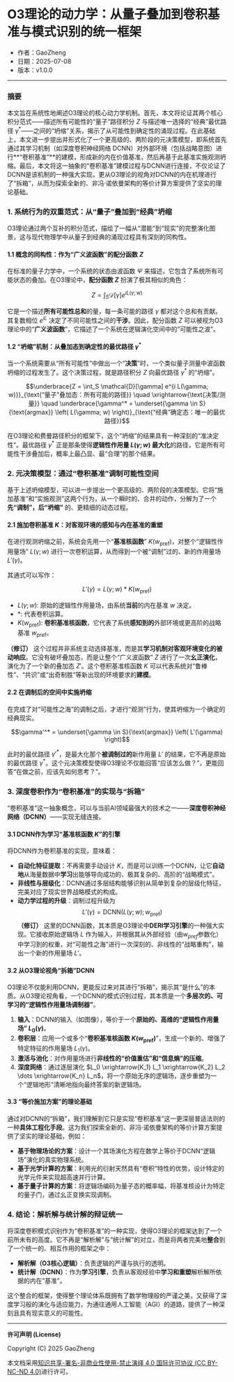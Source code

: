 # **O3理论的动力学：从量子叠加到卷积基准与模式识别的统一框架**

- 作者：GaoZheng
- 日期：2025-07-08
- 版本：v1.0.0

---

### 摘要

本文旨在系统性地阐述O3理论的核心动力学机制。首先，本文将论证其两个核心积分范式——描述所有可能性的“量子”路径积分 $Z$ 与描述唯一选择的“经典”最优路径 $\gamma^*$——之间的“坍缩”关系，揭示了从可能性到确定性的涌现过程。在此基础上，本文进一步提出并形式化了一个更高级的、两阶段的元决策模型，即系统首先通过其学习机制（如深度卷积神经网络 DCNN）对外部环境（包括战略意图）进行**“卷积基准”**的建模，形成新的内在价值基准，然后再基于此基准实施观测坍缩。最后，本文将这一抽象的“卷积基准”建模过程与DCNN进行连接，不仅论证了DCNN是该机制的一种强大实现，更从O3理论的视角对DCNN的内在机理进行了“拆箱”，从而为探索全新的、非冯·诺依曼架构的等价计算方案提供了坚实的理论基础。

### 1. 系统行为的双重范式：从“量子”叠加到“经典”坍缩

O3理论通过两个互补的积分范式，描绘了一幅从“潜能”到“现实”的完整演化图景，这与现代物理学中从量子到经典的涌现过程具有深刻的同构性。

#### 1.1 概念的同构性：作为“广义波函数”的配分函数 $Z$

在标准的量子力学中，一个系统的状态由波函数 $\Psi$ 来描述，它包含了系统所有可能状态的叠加。在O3理论中，**配分函数 $Z$** 扮演了极其相似的角色：

$$Z = \int_S \mathcal{D}[\gamma] e^{i L(\gamma; w)}$$

它是一个描述**所有可能性总和**的量，每一条可能的路径 $\gamma$ 都对这个总和有贡献。其复数相位 $e^{iL}$ 决定了不同可能性之间的**干涉**。因此，配分函数 $Z$ 可以被视为O3理论中的“**广义波函数**”，它描述了一个系统在逻辑演化空间中的“可能性之波”。

#### 1.2 “坍缩”机制：从叠加态到确定性的最优路径 $\gamma^*$

当一个系统需要从“所有可能性”中做出一个“**决策**”时，一个类似量子测量中波函数坍缩的过程发生了。这个决策过程，就是路径积分 $Z$ 向最优路径 $\gamma^*$ 的“坍缩”。

$$\underbrace{Z = \int_S \mathcal{D}[\gamma] e^{i L(\gamma; w)}}_{\text{“量子”叠加态：所有可能的路径}} \quad \xrightarrow{\text{决策/测量}} \quad \underbrace{\gamma^* = \underset{\gamma \in S}{\text{argmax}} \left( L(\gamma; w) \right)}_{\text{“经典”确定态：唯一的最优路径}}$$

在O3理论和费曼路径积分的框架下，这个“坍缩”的结果具有一种深刻的“准决定性”。最优路径 $\gamma^*$ 正是那条使得**逻辑性作用量 $L(\gamma;w)$ 最大化**的路径，它是所有可能性干涉叠加后，概率上最凸显、最“合理”的那个结果。

### 2. 元决策模型：通过“卷积基准”调制可能性空间

基于上述坍缩模型，可以进一步提出一个更高级的、两阶段的决策模型。它将“施加基准”和“实施观测”这两个行为，从一个瞬时的、合并的动作，分解为了一个 **先“调制”，后“坍缩”** 的、更精细的动态过程。

#### 2.1 施加卷积基准 $K$：**对客观环境的感知与内在基准的重塑**

在进行观测坍缩之前，系统会先用一个“**基准核函数**” $K(w_{\text{pref}})$，对整个“逻辑性作用量场” $L(\gamma; w)$ 进行一次卷积运算，从而得到一个被“调制”过的、新的作用量场 $L'(\gamma)$。

其通式可以写作：

$$L'(\gamma) = L(\gamma; w) * K(w_{\text{pref}})$$

*   $L(\gamma;w)$: 原始的逻辑性作用量场，由系统**当前**的内在基准 $w$ 决定。
*   $*$: 代表卷积运算。
*   $K(w_{\text{pref}})$: **卷积基准核函数**，它代表了系统**感知到的**外部环境或更高阶的战略基准 $w_{\text{pref}}$。

**（修订）** 这个过程并非系统主动选择基准，而是其**学习机制对客观环境变化的被动响应**。它没有破坏叠加态，而是让整个“广义波函数” $Z$ 进行了一次**幺正演化**，演化为了一个新的叠加态 $Z'$。这个卷积基准核函数 $K$ 可以代表系统对“鲁棒性”、“共识”或“出奇制胜”等新出现的环境要求的**建模**。

#### 2.2 在调制后的空间中实施坍缩

在完成了对“可能性之海”的调制之后，才进行“观测”行为，使其坍缩为一个确定的经典现实。

$$\gamma'^* = \underset{\gamma \in S}{\text{argmax}} \left( L'(\gamma) \right)$$

此时的最优路径 $\gamma'^*$，是最大化那个**被调制过的**新作用量 $L'$ 的结果，它不再是原始的最优路径 $\gamma^*$。这个元决策模型使得O3理论不仅能回答“应该怎么做？”，更能回答“在做之前，应该先如何思考？”。

### 3. 深度卷积作为“卷积基准”的实现与“拆箱”

“卷积基准”这一抽象概念，可以与当前AI领域最强大的技术之一——**深度卷积神经网络（DCNN）**——实现无缝连接。

#### 3.1 DCNN作为**学习“基准核函数 $K$”的引擎**

将DCNN作为卷积基准的实现，意味着：

*   **自动化特征提取**：不再需要手动设计 $K$，而是可以训练一个DCNN，让它**自动地**从海量数据中**学习**出能够导向成功的、极其复杂的、高阶的“战略模式”。
*   **非线性与层级化**：DCNN通过多层结构能够识别从简单到复杂的层级化特征，完美对应了现实世界战略模式的构成。
*   **动力学过程的升级**：调制过程升级为 $$L'(\gamma) = \text{DCNN}(L(\gamma; w); w_{\text{pref}})$$ **（修订）** 这里的DCNN函数，其本质是O3理论中**DERI学习引擎**的一种强大实现。它接收原始逻辑场 $L$ 作为输入，并根据其从外部经验（由$w_{pref}$参数化）中学习到的权重，对“可能性之海”进行一次深刻的、非线性的“战略重构”，输出一个新的作用量场 $L'$。

#### 3.2 从O3理论视角“拆箱”DCNN

O3理论不仅能利用DCNN，更能反过来对其进行“拆箱”，揭示其“是什么”的本质。从O3理论视角看，一个DCNN的模式识别过程，其本质是一个**多层次的、可学习的“逻辑性作用量场调制器”**。

1.  **输入**：DCNN的输入（如图像），等价于一个**原始的、高维的“逻辑性作用量场” $L_0(\gamma)$**。
2.  **卷积层**：应用一个或多个“**卷积基准核函数 $K(w_{\text{pref}})$**”，生成一个新的、增强了特定特征的作用量场 $L_1(\gamma)$。
3.  **激活与池化**：对作用量场进行**非线性的“价值重估”**和**“信息熵”的压缩**。
4.  **深度网络**：通过逐层演化 $L_0 \xrightarrow{K_1} L_1 \xrightarrow{K_2} L_2 \dots \xrightarrow{K_n} L_n$，将一个原始无序的逻辑场，逐步重塑为一个“逻辑地形”清晰地指向最终答案的新逻辑场。

#### 3.3 “等价施加方案”的理论基础

通过对DCNN的“拆箱”，我们理解到它只是实现“卷积基准”这一更深层普适法则的一种**具体工程化手段**。这为我们探索全新的、非冯·诺依曼架构的等价计算方案提供了坚实的理论基础，例如：

*   **基于物理场论的方案**：设计一个其场演化方程在数学上等价于DCNN“逻辑场”演化的真实物理系统。
*   **基于光学计算的方案**：利用光的衍射天然具有“卷积”特性的优势，设计特定的光学元件来实现超高速并行计算。
*   **基于量子计算的方案**：将逻辑场编码为量子态的概率幅，将基准核设计为特定的量子门，通过幺正变换实现调制。

### 4. 结论：解析解与统计解的辩证统一

将深度卷积模式识别作为“卷积基准”的一种实现，使得O3理论的框架达到了一个前所未有的高度。它不再是“解析解”与“统计解”的对立，而是将两者完美地**整合**到了一个统一的、相互作用的框架之中：

*   **解析解（O3核心逻辑）**：负责逻辑的严谨与执行的透明。
*   **统计解（DCNN）**：作为**学习引擎**，负责从客观经验中**学习和重塑**解析解所依据的内在“基准”。

这个整合的框架，使得整个理论体系既拥有了数学物理般的严谨之美，又获得了深度学习般的演化与适应能力，为通往通用人工智能（AGI）的道路，提供了一种深刻且具有现实意义的可能性。

---

**许可声明 (License)**

Copyright (C) 2025 GaoZheng 

本文档采用[知识共享-署名-非商业性使用-禁止演绎 4.0 国际许可协议 (CC BY-NC-ND 4.0)](https://creativecommons.org/licenses/by-nc-nd/4.0/deed.zh-Hans)进行许可。
